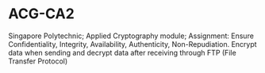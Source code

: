 # ACG-CA2
Singapore Polytechnic; Applied Cryptography module; Assignment: Ensure Confidentiality, Integrity, Availability, Authenticity, Non-Repudiation. Encrypt data when sending and decrypt data after receiving through FTP (File Transfer Protocol) 
